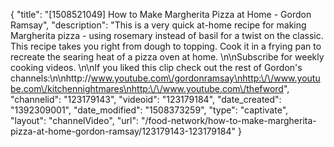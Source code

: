 {
    "title": "[1508521049] How to Make Margherita Pizza at Home - Gordon Ramsay",
    "description": "This is a very quick at-home recipe for making Margherita pizza - using rosemary instead of basil for a twist on the classic. This recipe takes you right from dough to topping. Cook it in a frying pan to recreate the searing heat of a pizza oven at home. \n\nSubscribe for weekly cooking videos. \n\nIf you liked this clip check out the rest of Gordon's channels:\n\nhttp:\/\/www.youtube.com\/gordonramsay\nhttp:\/\/www.youtube.com\/kitchennightmares\nhttp:\/\/www.youtube.com\/thefword",
    "channelid": "123179143",
    "videoid": "123179184",
    "date_created": "1392309001",
    "date_modified": "1508373259",
    "type": "captivate",
    "layout": "channelVideo",
    "url": "\/food-network\/how-to-make-margherita-pizza-at-home-gordon-ramsay\/123179143-123179184"
}
